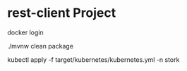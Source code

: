# rest-client Project

docker login

./mvnw clean package

kubectl apply -f target/kubernetes/kubernetes.yml -n stork 




